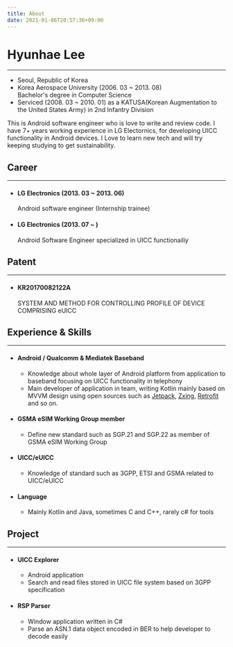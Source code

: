```yaml
---
title: About
date: 2021-01-06T20:57:36+09:00
---
```


Hyunhae Lee
===
***

* Seoul, Republic of Korea
* Korea Aerospace University (2006. 03 ~ 2013. 08) <br> 
  Bachelor's degree in Computer Science
* Serviced (2008. 03 ~ 2010. 01) as a KATUSA(Korean Augmentation to the United States Army) in 2nd Infantry Division

This is Android software engineer who is love to write and review code.
I have 7+ years working experience in LG Electornics, for developing UICC functionality in Android devices.
I Love to learn new tech and will try keeping studying to get sustainability.

## Career
***

* #### LG Electronics (2013. 03 ~ 2013. 06) <br>
  Android software engineer (Internship trainee)

* #### LG Electronics (2013. 07 ~ ) <br>
  Android Software Engineer specialized in UICC functionailiy

## Patent
***

* #### KR20170082122A <br>
  SYSTEM AND METHOD FOR CONTROLLING PROFILE OF DEVICE COMPRISING eUICC

## Experience & Skills
***

* #### Android / Qualcomm & Mediatek Baseband <br>
  * Knowledge about whole layer of Android platform from application to baseband focusing on UICC functionality in telephony
  * Main developer of application in team, writing Kotlin mainly based on MVVM design using open sources such as [Jetpack](https://developer.android.com/jetpack), [Zxing](https://github.com/zxing/zxing), [Retrofit](https://github.com/square/retrofit) and so on.

* #### GSMA eSIM Working Group member <br>
  * Define new standard such as SGP.21 and SGP.22 as member of GSMA eSIM Working Group

* #### UICC/eUICC <br>
  * Knowledge of standard such as 3GPP, ETSI and GSMA related to UICC/eUICC

* #### Language <br>
  * Mainly Kotlin and Java, sometimes C and C++, rarely c# for tools

## Project
***

* #### UICC Explorer
  * Android application
  * Search and read files stored in UICC file system based on 3GPP specification

* #### RSP Parser
  * Window application written in C#
  * Parse an ASN.1 data object encoded in BER to help developer to decode easily
